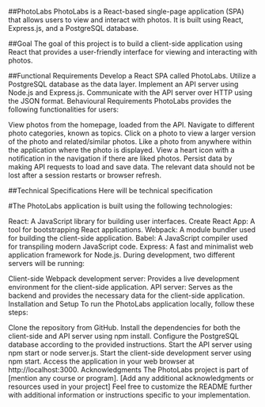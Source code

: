 ##PhotoLabs
PhotoLabs is a React-based single-page application (SPA) that allows users to view and interact with photos. It is built using React, Express.js, and a PostgreSQL database.

##Goal
The goal of this project is to build a client-side application using React that provides a user-friendly interface for viewing and interacting with photos.

##Functional Requirements
Develop a React SPA called PhotoLabs.
Utilize a PostgreSQL database as the data layer.
Implement an API server using Node.js and Express.js.
Communicate with the API server over HTTP using the JSON format.
Behavioural Requirements
PhotoLabs provides the following functionalities for users:

View photos from the homepage, loaded from the API.
Navigate to different photo categories, known as topics.
Click on a photo to view a larger version of the photo and related/similar photos.
Like a photo from anywhere within the application where the photo is displayed.
View a heart icon with a notification in the navigation if there are liked photos.
Persist data by making API requests to load and save data. The relevant data should not be lost after a session restarts or browser refresh.

##Technical Specifications
 Here will be technical specification

#The PhotoLabs application is built using the following technologies:

React: A JavaScript library for building user interfaces.
Create React App: A tool for bootstrapping React applications.
Webpack: A module bundler used for building the client-side application.
Babel: A JavaScript compiler used for transpiling modern JavaScript code.
Express: A fast and minimalist web application framework for Node.js.
During development, two different servers will be running:

Client-side Webpack development server: Provides a live development environment for the client-side application.
API server: Serves as the backend and provides the necessary data for the client-side application.
Installation and Setup
To run the PhotoLabs application locally, follow these steps:

Clone the repository from GitHub.
Install the dependencies for both the client-side and API server using npm install.
Configure the PostgreSQL database according to the provided instructions.
Start the API server using npm start or node server.js.
Start the client-side development server using npm start.
Access the application in your web browser at http://localhost:3000.
Acknowledgments
The PhotoLabs project is part of [mention any course or program].
[Add any additional acknowledgments or resources used in your project]
Feel free to customize the README further with additional information or instructions specific to your implementation.
